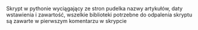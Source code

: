 Skrypt w pythonie wyciągający ze stron pudelka nazwy artykułów, daty wstawienia i zawartość, wszelkie biblioteki potrzebne do odpalenia skryptu są zawarte w pierwszym komentarzu w skrypcie
